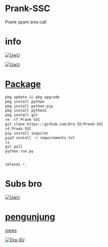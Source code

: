 # Prank-SSC
Prank spam sms call 

# info

<p align="center">
  
   <a href="https://github.com/Dra-ID"><img src="http://readme-typing-svg.herokuapp.com?color=BF00FF&center=true&vCenter=true&multiline=false&lines=Sewaktu+waktu+tools+ini+akan" alt="UwU">
      
  <a href="https://github.com/Dra-ID"><img src="http://readme-typing-svg.herokuapp.com?color=BF00FF&center=true&vCenter=true&multiline=false&lines=expired+jadi+gunakan+dengan+bijak+!" alt="UwU">
    
</p>
     
# Package
```python
pkg update && pkg upgrade 
pkg install python
pkg install python-pip
pkg install python2
pkg install git
rm -rf Prank-SSC
git clone https://github.com/Dra-ID/Prank-SSC
cd Prank-SSC
pip install inquirer
pip3 install -r requirements.txt
ls
git pull
python run.py


selesai >_
```
     
# Subs bro
<p align="center">
  
  <a href="https://github.com/Dra-ID"><img src="http://readme-typing-svg.herokuapp.com?color=BF00FF&center=true&vCenter=true&multiline=false&lines=SUBSCRIBE+CHANNEL+Vindra+ID" alt="UwU">

</p>
   
# pengunjung

views
<p align=left> <img src=https://komarev.com/ghpvc/?username=Spamsmscall alt=Dra-ID/> </p>
